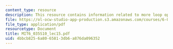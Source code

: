 ```yaml
---
content_type: resource
description: This resource contains information related to more loop optimizations.
file: https://ol-ocw-studio-app-production.s3.amazonaws.com/courses/6-035-computer-language-engineering-spring-2010/4bbcb8256a8065813db6a876da096352_MIT6_035S10_lec15.pdf
file_type: application/pdf
resourcetype: Document
title: MIT6_035S10_lec15.pdf
uid: 4bbcb825-6a80-6581-3db6-a876da096352
---
```

